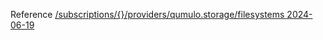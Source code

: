 Reference [/subscriptions/{}/providers/qumulo.storage/filesystems 2024-06-19](/Resources/mgmt-plane/L3N1YnNjcmlwdGlvbnMve30vcHJvdmlkZXJzL3F1bXVsby5zdG9yYWdlL2ZpbGVzeXN0ZW1z/2024-06-19.xml)
